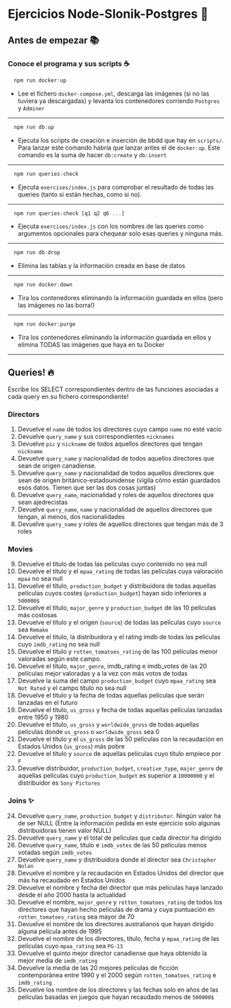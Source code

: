 # Ejercicios Node-Slonik-Postgres 🐘

## Antes de empezar 📚

### Conoce el programa y sus scripts ☕️

```js
  npm run docker:up
```
- Lee el fichero `docker-compose.yml`, descarga las imágenes (si no las tuviera ya descargadas) y levanta los contenedores corriendo `Postgres` y `Adminer`
----------

```js
  npm run db:up
```
- Ejecuta los scripts de creación e inserción de bbdd que hay en `scripts/`. Para lanzar este comando habría que lanzar antes el de `docker:up`. Este comando es la suma de hacer `db:create` y `db:insert`
----------

```js
  npm run queries:check
```
- Ejecuta `exercises/index.js` para comprobar el resultado de todas las queries (tanto si están hechas, como si no).
----------

```js
  npm run queries:check [q1 q2 q6 ...]
```
- Ejecuta `exercises/index.js` con los nombres de las queries como argumentos opcionales para chequear solo esas queries y ninguna más.
----------

```js
  npm run db:drop
```
- Elimina las tablas y la información creada en base de datos
----------

```js
  npm run docker:down
```
- Tira los contenedores eliminando la información guardada en ellos (pero las imágenes no las borra!)
----------

```js
  npm run docker:purge
```
- Tira los contenedores eliminando la información guardada en ellos y elimina TODAS las imágenes que haya en tu Docker
----------

## Queries! 🔥

Escribe los SELECT correspondientes dentro de las funciones asociadas a cada query en su fichero correspondiente!

### Directors

1. Devuelve el `name` de todos los directores cuyo campo `name` no esté vacío
2. Devuelve `query_name` y sus correspondientes `nicknames`
3. Devuelve `pic` y `nickname` de todos aquellos directores que tengan `nickname`
4. Devuelve `query_name` y nacionalidad de todos aquellos directores que sean de origen canadiense.
5. Devuelve `query_name` y nacionalidad de todos aquellos directores que sean de origen británico-estadounidense (vigila cómo están guardados esos datos. Tienen que ser las dos cosas juntas)
6. Devuelve `query_name`, nacionalidad y roles de aquellos directores que sean ajedrecistas
7. Devuelve `query_name`, `name` y nacionalidad de aquellos directores que tengan, al menos, dos nacionalidades
8. Devuelve `query_name` y roles de aquellos directores que tengan más de 3 roles

### Movies

9. Devuelve el título de todas las películas cuyo contenido no sea null
10. Devuelve el título y el `mpaa_rating` de todas las películas cuya valoración `mpaa` no sea null
11. Devuelve el título, `production_budget` y distribuidora de todas aquellas películas cuyos costes (`production_budget`) hayan sido inferiores a `500000$`
12. Devuelve el título, `major_genre` y `production_budget` de las 10 películas más costosas
13. Devuelve el título y el orígen (`source`) de todas las películas cuyo `source` sea `Remake`
14. Devuelve el título, la distribuidora y el rating  imdb de todas las películas cuyo `imdb_rating` no sea null
15. Devuelve el título y `rotten_tomatoes_rating` de las 100 películas menor valoradas según este campo.
16. Devuelve el título, `major_genre`, imdb_rating e imdb_votes de las 20 películas mejor valoradas y a la vez con más votos de todas
17. Devuelve la suma del campo `production_budget` cuyo `mpaa_rating` sea `Not Rated` y el campo título no sea null
18. Devuelve el título y la fecha de todas aquellas películas que serán lanzadas en el futuro
19. Devuelve el título, `us_gross` y fecha de todas aquellas películas lanzadas entre 1950 y 1980
20. Devuelve el título, `us_gross` y `worldwide_gross` de todas aquellas películas donde `us_gross` o `worldwide_gross` sea 0
21. Devuelve el título y el `us_gross` de las 50 películas con la recaudación en Estados Unidos (`us_gross`) más pobre
22. Devuelve el título y `source` de aquellas películas cuyo título empiece por `F`
23. Devuelve distribuidor, `production_budget`, `creative_type`, `major_genre` de aquellas películas cuyo `production_budget` es superior a `10000000` y el distribuidor es `Sony Pictures`

### Joins ✨

24. Devuelve `query_name`, `production_budget` y `distributor`. Ningún valor ha de ser NULL (Entre la información pedida en este ejercicio solo algunas distribuidoras tienen valor NULL)
25. Devuelve `query_name` y el total de películas que cada director ha dirigido
26. Devuelve `query_name`, título e `imdb_votes` de las 50 películas menos votadas según `imdb_votes`
27. Devuelve `query_name` y distribuidora donde el director sea `Christopher Nolan`
28. Devuelve el nombre y la recaudación en Estados Unidos del director que más ha recaudado en Estados Unidos
29. Devuelve el nombre y fecha del director que más películas haya lanzado desde el año 2000 hasta la actualidad
30. Devuelve el nombre, `major_genre` y `rotten_tomatoes_rating` de todos los directores que hayan hecho películas de drama y cuya puntuación en `rotten_tomatoes_rating` sea mayor de 70
31. Devuelve el nombre de los directores australianos que hayan dirigido alguna película antes de 1995
32. Devuelve el nombre de los directores, título, fecha y `mpaa_rating` de las películas cuyo `mpaa_rating` sea `PG-13`
33. Devuelve el quinto mejor director canadiense que haya obtenido la mejor media de `imdb_rating`
34. Devuelve la media de las 20 mejores películas de ficción contemporánea entre 1990 y el 2000 según `rotten_tomatoes_rating` e `imdb_rating`
35. Devuelve los nombre de los directores y las fechas solo en años de las películas basadas en juegos que hayan recaudado menos de `500000$`
